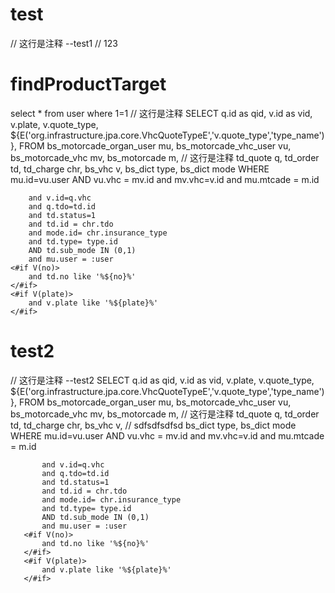 test
===========
// 这行是注释
   --test1
// 123

findProductTarget
===========
select * from user where 1=1
// 这行是注释
SELECT
        q.id as qid,
        v.id as vid,
        v.plate,
        v.quote_type,
        ${E('org.infrastructure.jpa.core.VhcQuoteTypeE','v.quote_type','type_name')},
        FROM
        bs_motorcade_organ_user mu,
        bs_motorcade_vhc_user vu,
        bs_motorcade_vhc mv,
        bs_motorcade m,
// 这行是注释
        td_quote q,
        td_order td,
        td_charge chr,
        bs_vhc v,
        bs_dict type,
        bs_dict mode
        WHERE
        mu.id=vu.user
        AND vu.vhc = mv.id
        and mv.vhc=v.id
        and mu.mtcade = m.id

        and v.id=q.vhc
        and q.tdo=td.id
        and td.status=1
        and td.id = chr.tdo
        and mode.id= chr.insurance_type
        and td.type= type.id
        AND td.sub_mode IN (0,1)
        and mu.user = :user
    <#if V(no)>
        and td.no like '%${no}%'
    </#if>
    <#if V(plate)>
        and v.plate like '%${plate}%'
    </#if>

test2
===========
// 这行是注释
   --test2
   SELECT
           q.id as qid,
           v.id as vid,
           v.plate,
           v.quote_type,
           ${E('org.infrastructure.jpa.core.VhcQuoteTypeE','v.quote_type','type_name')},
           FROM
           bs_motorcade_organ_user mu,
           bs_motorcade_vhc_user vu,
           bs_motorcade_vhc mv,
           bs_motorcade m,
   // 这行是注释
           td_quote q,
           td_order td,
           td_charge chr,
           bs_vhc v,
           // sdfsdfsdfsd
           bs_dict type,
           bs_dict mode
           WHERE
           mu.id=vu.user
           AND vu.vhc = mv.id
           and mv.vhc=v.id
           and mu.mtcade = m.id

           and v.id=q.vhc
           and q.tdo=td.id
           and td.status=1
           and td.id = chr.tdo
           and mode.id= chr.insurance_type
           and td.type= type.id
           AND td.sub_mode IN (0,1)
           and mu.user = :user
       <#if V(no)>
           and td.no like '%${no}%'
       </#if>
       <#if V(plate)>
           and v.plate like '%${plate}%'
       </#if>